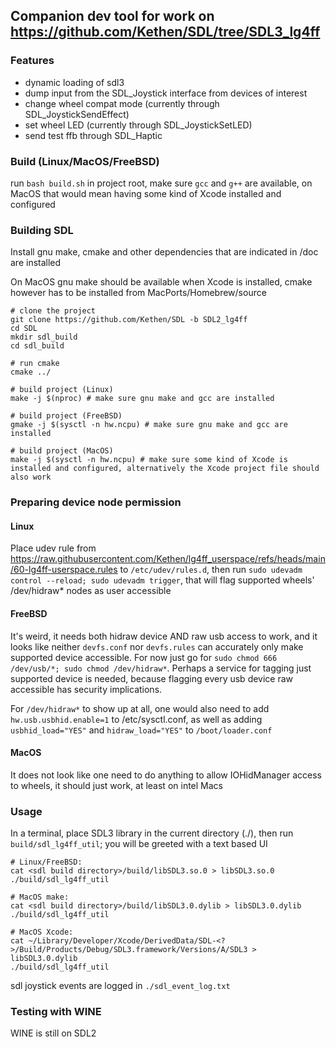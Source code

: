 ## Companion dev tool for work on https://github.com/Kethen/SDL/tree/SDL3_lg4ff

### Features
- dynamic loading of sdl3
- dump input from the SDL_Joystick interface from devices of interest
- change wheel compat mode (currently through SDL_JoystickSendEffect)
- set wheel LED (currently through SDL_JoystickSetLED)
- send test ffb through SDL_Haptic

### Build (Linux/MacOS/FreeBSD)
run `bash build.sh` in project root, make sure `gcc` and `g++` are available, on MacOS that would mean having some kind of Xcode installed and configured

### Building SDL

Install gnu make, cmake and other dependencies that are indicated in <sdl3 project root>/doc are installed

On MacOS gnu make should be available when Xcode is installed, cmake however has to be installed from MacPorts/Homebrew/source

```
# clone the project
git clone https://github.com/Kethen/SDL -b SDL2_lg4ff
cd SDL
mkdir sdl_build
cd sdl_build

# run cmake
cmake ../

# build project (Linux)
make -j $(nproc) # make sure gnu make and gcc are installed

# build project (FreeBSD)
gmake -j $(sysctl -n hw.ncpu) # make sure gnu make and gcc are installed

# build project (MacOS)
make -j $(sysctl -n hw.ncpu) # make sure some kind of Xcode is installed and configured, alternatively the Xcode project file should also work

```

### Preparing device node permission

#### Linux

Place udev rule from https://raw.githubusercontent.com/Kethen/lg4ff_userspace/refs/heads/main/60-lg4ff-userspace.rules to `/etc/udev/rules.d`, then run `sudo udevadm control --reload; sudo udevadm trigger`, that will flag supported wheels' /dev/hidraw* nodes as user accessible

#### FreeBSD

It's weird, it needs both hidraw device AND raw usb access to work, and it looks like neither `devfs.conf` nor `devfs.rules` can accurately only make supported device accessible. For now just go for `sudo chmod 666 /dev/usb/*; sudo chmod /dev/hidraw*`. Perhaps a service for tagging just supported device is needed, because flagging every usb device raw accessible has security implications.

For `/dev/hidraw*` to show up at all, one would also need to add `hw.usb.usbhid.enable=1` to /etc/sysctl.conf, as well as adding `usbhid_load="YES"` and `hidraw_load="YES"` to `/boot/loader.conf`

#### MacOS

It does not look like one need to do anything to allow IOHidManager access to wheels, it should just work, at least on intel Macs

### Usage
In a terminal, place SDL3 library in the current directory (./), then run `build/sdl_lg4ff_util`; you will be greeted with a text based UI

```
# Linux/FreeBSD:
cat <sdl build directory>/build/libSDL3.so.0 > libSDL3.so.0
./build/sdl_lg4ff_util
```

```
# MacOS make:
cat <sdl build directory>/build/libSDL3.0.dylib > libSDL3.0.dylib
./build/sdl_lg4ff_util
```

```
# MacOS Xcode:
cat ~/Library/Developer/Xcode/DerivedData/SDL-<?>/Build/Products/Debug/SDL3.framework/Versions/A/SDL3 > libSDL3.0.dylib
./build/sdl_lg4ff_util
```

sdl joystick events are logged in `./sdl_event_log.txt`

### Testing with WINE

WINE is still on SDL2

